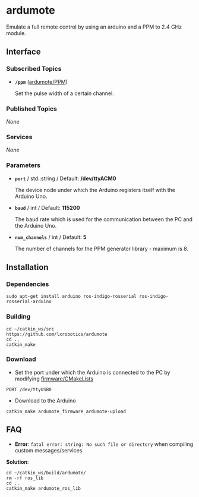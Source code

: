 # ardumote
Emulate a full remote control by using an arduino and a PPM to 2.4 GHz module.

## Interface

### Subscribed Topics
* **`/ppm`** ([ardumote/PPM])

  Set the pulse width of a certain channel.
  
### Published Topics
*None*

### Services
*None*

### Parameters
* **`port`** / std::string / Default: **/dev/ttyACM0**

  The device node under which the Arduino registers itself with the Arduino Uno.

* **`baud`** / int / Default: **115200**

  The baud rate which is used for the communication between the PC and the Arduino Uno.

* **`num_channels`** / int / Default: **5**

  The number of channels for the PPM generator library - maximum is 8.

## Installation

### Dependencies
```
sudo apt-get install arduino ros-indigo-rosserial ros-indigo-rosserial-arduino
```

### Building
```
cd ~/catkin_ws/src
https://github.com/lxrobotics/ardumote
cd ..
catkin_make
```

### Download
* Set the port under which the Arduino is connected to the PC by modifying [firmware/CMakeLists]
```
PORT /dev/ttyUSB0
```
* Download to the Arduino
```
catkin_make ardumote_firmware_ardumote-upload
```

## FAQ

* **Error**: `fatal error: string: No such file or directory` when compiling custom messages/services

**Solution**:
```
cd ~/catkin_ws/build/ardumote/
rm -rf ros_lib
cd ..
catkin_make ardumote_ros_lib
```

[ardumote/PPM]: https://github.com/lxrobotics/ardumote/blob/master/msg/PPM.msg
[firmware/CMakeLists]: https://github.com/lxrobotics/ardumote/blob/master/firmware/CMakeLists.txt
